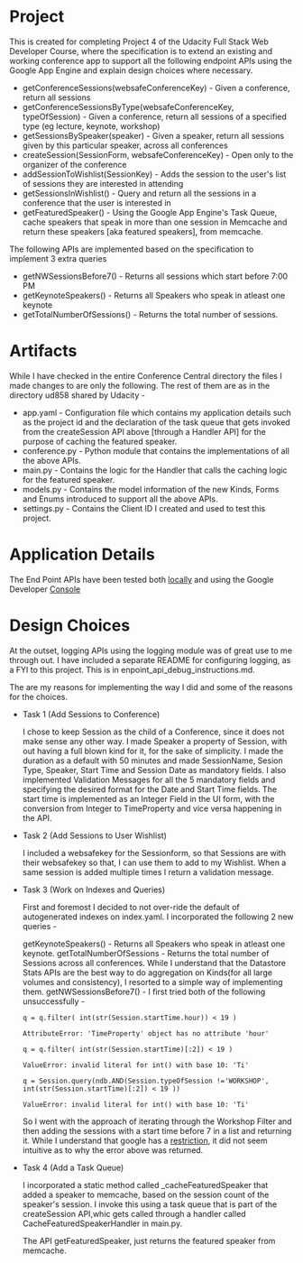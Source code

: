 # Project
This is created for completing Project 4 of the Udacity Full Stack Web Developer Course, where the specification is to extend
an existing and working conference app to support all the following endpoint APIs using the Google App Engine 
and explain design choices where necessary.

+ getConferenceSessions(websafeConferenceKey) - Given a conference, return all sessions
+ getConferenceSessionsByType(websafeConferenceKey, typeOfSession) 
        - Given a conference, return all sessions of a specified type (eg lecture, keynote, workshop)
+ getSessionsBySpeaker(speaker)
        - Given a speaker, return all sessions given by this particular speaker, across all conferences
+ createSession(SessionForm, websafeConferenceKey)
        - Open only to the organizer of the conference
+ addSessionToWishlist(SessionKey) 
        - Adds the session to the user's list of sessions they are interested in attending
+ getSessionsInWishlist()
        - Query and return all the sessions in a conference that the user is interested in
+ getFeaturedSpeaker()
        - Using the Google App Engine's Task Queue, cache speakers that speak in more than one session
        in Memcache and return these speakers [aka featured speakers], from memcache.

The following APIs are implemented based on the specification to implement 3 extra queries
+ getNWSessionsBefore7()
        - Returns all sessions which start before 7:00 PM
+ getKeynoteSpeakers()
        - Returns all Speakers who speak in atleast one keynote
+ getTotalNumberOfSessions()
        - Returns the total number of sessions.


# Artifacts
While I have checked in the entire Conference Central directory the files I made changes to are only the following. The rest of them are as in the 
directory ud858 shared by Udacity -

+ app.yaml - Configuration file which contains my application details such as the project id and the declaration
             of the task queue that gets invoked from the createSession API above [through a Handler API] for the 
             purpose of caching the featured speaker.
+ conference.py - Python module that contains the implementations of all the above APIs.
+ main.py - Contains the logic for the Handler that calls the caching logic for the featured speaker.
+ models.py - Contains the model information of the new Kinds, Forms and Enums introduced to support all the above APIs.
+ settings.py - Contains the Client ID I created and used to test this project.

# Application Details

The End Point APIs have been tested both [locally](http://localhost:8080/_ah/api/explorer) and using the Google Developer [Console](https://civic-environs-100223.appspot.com/_ah/api/explorer) 


# Design Choices

At the outset, logging APIs using the logging module was of great use to me through out. 
I have included a separate README for configuring logging, as a FYI to this project. This 
is in enpoint_api_debug_instructions.md. 

The are my reasons for implementing the way I did and some of the reasons for the choices.

+ Task 1 (Add Sessions to Conference)

  I chose to keep Session as the child of a Conference, since it does not make sense any other way. I made Speaker
  a property of Session, with out having a full blown kind for it, for the sake of simplicity. I made the duration
  as a default with 50 minutes and made SessionName, Sesion Type, Speaker, Start Time and Session Date as mandatory fields. I also
  implemented Validation Messages for all the 5 mandatory fields and specifying the desired format for the Date and Start Time fields.
  The start time is implemented as an Integer Field in the UI form, with the conversion from Integer to TimeProperty and vice versa
  happening in the API. 
  
+ Task 2 (Add Sessions to User Wishlist)

  I included a websafekey for the Sessionform, so that Sessions are with their websafekey 
  so that, I can use them to add to my Wishlist. When a same session is added multiple times I return a validation message.

  
+ Task 3 (Work on Indexes and Queries) 

  First and foremost I decided to not over-ride the default of autogenerated indexes on index.yaml. I incorporated the following 
  2 new queries -
  
  getKeynoteSpeakers() - Returns all Speakers who speak in atleast one keynote. 
  getTotalNumberOfSessions - Returns the total number of Sessions across all conferences. While I understand that the Datastore Stats APIs
  are the best way to do aggregation on Kinds(for all large volumes and consistency), I resorted to a simple way of implementing them.
  getNWSessionsBefore7() - I first tried both of the following unsuccessfully -
  
  ```q = q.filter( int(str(Session.startTime.hour)) < 19 )```
  
  ```AttributeError: 'TimeProperty' object has no attribute 'hour'```
    
  ```q = q.filter( int(str(Session.startTime)[:2]) < 19 )```
  
  ```ValueError: invalid literal for int() with base 10: 'Ti'```

  ```q = Session.query(ndb.AND(Session.typeOfSession !='WORKSHOP', int(str(Session.startTime)[:2]) < 19 ))```
  
  ```ValueError: invalid literal for int() with base 10: 'Ti'```
  
  So I went with the approach of iterating through the Workshop Filter and then adding the sessions with a start time
  before 7 in a list and returning it. While I understand that google has a [restriction](https://cloud.google.com/appengine/docs/python/datastore/queries?hl=en#Python_Restrictions_on_queries), it did not seem intuitive as to why the error above was returned. 

  
+ Task 4 (Add a Task Queue)   

  I incorporated a static method called _cacheFeaturedSpeaker that added a speaker to memcache, based on the session count of 
  the speaker's session. I invoke this using a task queue that is part of the createSession API,whic gets called through a handler
  called CacheFeaturedSpeakerHandler in main.py.
  
  The API getFeaturedSpeaker, just returns the featured speaker from memcache. 